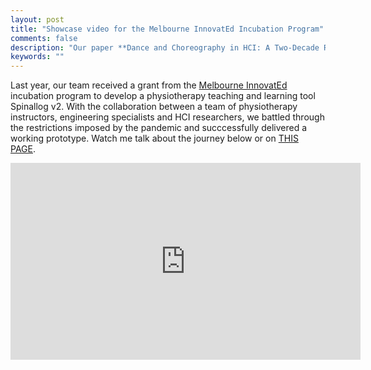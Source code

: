 ```yaml
---
layout: post
title: "Showcase video for the Melbourne InnovatEd Incubation Program"
comments: false
description: "Our paper **Dance and Choreography in HCI: A Two-Decade Retrospective** has won an Honourable Mention Award at CHI 2021!"
keywords: ""
---
```


Last year, our team received a grant from the <a href="https://www.unimelb.edu.au/mec/melbourne-innovated">Melbourne InnovatEd</a> incubation program to develop a physiotherapy teaching and learning tool Spinallog v2. With the collaboration between a team of physiotherapy instructors, engineering specialists and HCI researchers, we battled through the restrictions imposed by the pandemic and succcessfully delivered a working prototype. Watch me talk about the journey below or on <a href="https://www.unimelb.edu.au/mec/melbourne-innovated/innovated-showcase">THIS PAGE</a>.
<br/>
<div class="video-container"><iframe width="560" height="315" src="https://www.youtube.com/embed/_3oH0e3HrT8" title="YouTube video player" frameborder="0" allow="accelerometer; autoplay; clipboard-write; encrypted-media; gyroscope; picture-in-picture" allowfullscreen></iframe></div>